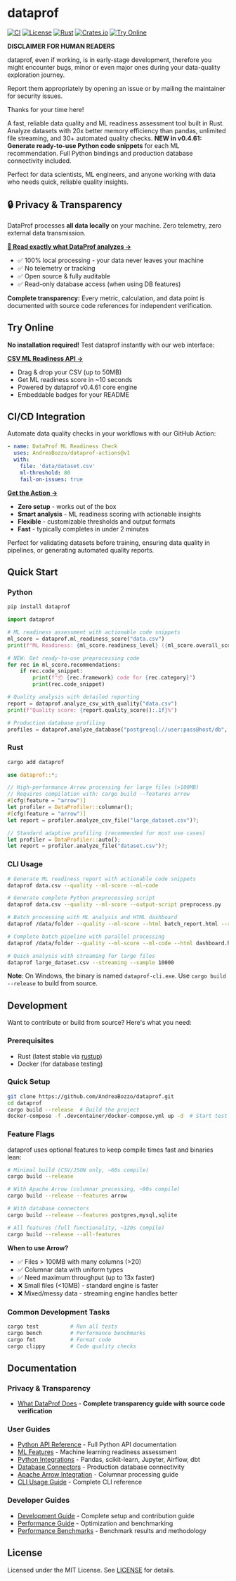 # dataprof

[![CI](https://github.com/AndreaBozzo/dataprof/workflows/CI/badge.svg)](https://github.com/AndreaBozzo/dataprof/actions)
[![License](https://img.shields.io/github/license/AndreaBozzo/dataprof)](LICENSE)
[![Rust](https://img.shields.io/badge/rust-1.70%2B-orange.svg)](https://www.rust-lang.org)
[![Crates.io](https://img.shields.io/crates/v/dataprof.svg)](https://crates.io/crates/dataprof)
[![Try Online](https://img.shields.io/badge/Try%20Online-CSV%20ML%20Readiness-blue?style=flat&logo=vercel)](https://csv-mlready-api.vercel.app)

**DISCLAIMER FOR HUMAN READERS**

dataprof, even if working, is in early-stage development, therefore you might encounter bugs, minor or even major ones during your data-quality exploration journey.

Report them appropriately by opening an issue or by mailing the maintainer for security issues.

Thanks for your time here!

A fast, reliable data quality and ML readiness assessment tool built in Rust. Analyze datasets with 20x better memory efficiency than pandas, unlimited file streaming, and 30+ automated quality checks. **NEW in v0.4.61: Generate ready-to-use Python code snippets** for each ML recommendation. Full Python bindings and production database connectivity included.

Perfect for data scientists, ML engineers, and anyone working with data who needs quick, reliable quality insights.

## 🔒 Privacy & Transparency

DataProf processes **all data locally** on your machine. Zero telemetry, zero external data transmission.

**[📖 Read exactly what DataProf analyzes →](docs/WHAT_DATAPROF_DOES.md)**

- ✅ 100% local processing - your data never leaves your machine
- ✅ No telemetry or tracking
- ✅ Open source & fully auditable
- ✅ Read-only database access (when using DB features)

**Complete transparency:** Every metric, calculation, and data point is documented with source code references for independent verification.

## Try Online

**No installation required!** Test dataprof instantly with our web interface:

**[CSV ML Readiness API →](https://csv-mlready-api.vercel.app)**

- Drag & drop your CSV (up to 50MB)
- Get ML readiness score in ~10 seconds
- Powered by dataprof v0.4.61 core engine
- Embeddable badges for your README

## CI/CD Integration

Automate data quality checks in your workflows with our GitHub Action:

```yaml
- name: DataProf ML Readiness Check
  uses: AndreaBozzo/dataprof-actions@v1
  with:
    file: 'data/dataset.csv'
    ml-threshold: 80
    fail-on-issues: true
```

**[Get the Action →](https://github.com/AndreaBozzo/dataprof-actions)**

- **Zero setup** - works out of the box
- **Smart analysis** - ML readiness scoring with actionable insights
- **Flexible** - customizable thresholds and output formats
- **Fast** - typically completes in under 2 minutes

Perfect for validating datasets before training, ensuring data quality in pipelines, or generating automated quality reports.

## Quick Start

### Python
```bash
pip install dataprof
```

```python
import dataprof

# ML readiness assessment with actionable code snippets
ml_score = dataprof.ml_readiness_score("data.csv")
print(f"ML Readiness: {ml_score.readiness_level} ({ml_score.overall_score:.1f}%)")

# NEW: Get ready-to-use preprocessing code
for rec in ml_score.recommendations:
    if rec.code_snippet:
        print(f"📦 {rec.framework} code for {rec.category}")
        print(rec.code_snippet)

# Quality analysis with detailed reporting
report = dataprof.analyze_csv_with_quality("data.csv")
print(f"Quality score: {report.quality_score():.1f}%")

# Production database profiling
profiles = dataprof.analyze_database("postgresql://user:pass@host/db", "users")
```

### Rust
```bash
cargo add dataprof
```

```rust
use dataprof::*;

// High-performance Arrow processing for large files (>100MB)
// Requires compilation with: cargo build --features arrow
#[cfg(feature = "arrow")]
let profiler = DataProfiler::columnar();
#[cfg(feature = "arrow")]
let report = profiler.analyze_csv_file("large_dataset.csv")?;

// Standard adaptive profiling (recommended for most use cases)
let profiler = DataProfiler::auto();
let report = profiler.analyze_file("dataset.csv")?;
```

### CLI Usage
```bash
# Generate ML readiness report with actionable code snippets
dataprof data.csv --quality --ml-score --ml-code

# Generate complete Python preprocessing script
dataprof data.csv --quality --ml-score --output-script preprocess.py

# Batch processing with ML analysis and HTML dashboard
dataprof /data/folder --quality --ml-score --html batch_report.html --recursive

# Complete batch pipeline with parallel processing
dataprof /data/folder --quality --ml-score --ml-code --html dashboard.html --output-script pipeline.py --parallel --recursive

# Quick analysis with streaming for large files
dataprof large_dataset.csv --streaming --sample 10000
```

**Note**: On Windows, the binary is named `dataprof-cli.exe`. Use `cargo build --release` to build from source.

## Development

Want to contribute or build from source? Here's what you need:

### Prerequisites
- Rust (latest stable via [rustup](https://rustup.rs/))
- Docker (for database testing)

### Quick Setup
```bash
git clone https://github.com/AndreaBozzo/dataprof.git
cd dataprof
cargo build --release  # Build the project
docker-compose -f .devcontainer/docker-compose.yml up -d  # Start test databases
```

### Feature Flags

dataprof uses optional features to keep compile times fast and binaries lean:

```bash
# Minimal build (CSV/JSON only, ~60s compile)
cargo build --release

# With Apache Arrow (columnar processing, ~90s compile)
cargo build --release --features arrow

# With database connectors
cargo build --release --features postgres,mysql,sqlite

# All features (full functionality, ~120s compile)
cargo build --release --all-features
```

**When to use Arrow?**
- ✅ Files > 100MB with many columns (>20)
- ✅ Columnar data with uniform types
- ✅ Need maximum throughput (up to 13x faster)
- ❌ Small files (<10MB) - standard engine is faster
- ❌ Mixed/messy data - streaming engine handles better

### Common Development Tasks
```bash
cargo test          # Run all tests
cargo bench         # Performance benchmarks
cargo fmt           # Format code
cargo clippy        # Code quality checks
```

## Documentation

### Privacy & Transparency
- [What DataProf Does](docs/WHAT_DATAPROF_DOES.md) - **Complete transparency guide with source code verification**

### User Guides
- [Python API Reference](docs/python/API_REFERENCE.md) - Full Python API documentation
- [ML Features](docs/python/ML_FEATURES.md) - Machine learning readiness assessment
- [Python Integrations](docs/python/INTEGRATIONS.md) - Pandas, scikit-learn, Jupyter, Airflow, dbt
- [Database Connectors](docs/guides/database-connectors.md) - Production database connectivity
- [Apache Arrow Integration](docs/guides/apache-arrow-integration.md) - Columnar processing guide
- [CLI Usage Guide](docs/guides/CLI_USAGE_GUIDE.md) - Complete CLI reference

### Developer Guides
- [Development Guide](docs/DEVELOPMENT.md) - Complete setup and contribution guide
- [Performance Guide](docs/guides/performance-guide.md) - Optimization and benchmarking
- [Performance Benchmarks](docs/project/benchmarking.md) - Benchmark results and methodology

## License

Licensed under the MIT License. See [LICENSE](LICENSE) for details.
